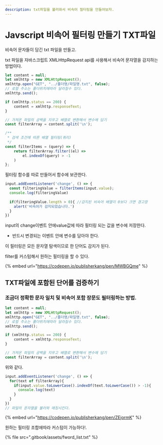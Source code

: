 ```yaml
---
description: txt파일을 불러와서 비속어 필터링을 만들어보자.
---
```


# Javscript 비속어 필터링 만들기 TXT파일

비속어 문자들이 담긴 txt 파일을 만들고.

txt 파일을 자바스크립트 XMLHttpRequest api를 사용해서 비속어 문자열을 감지하는 방법이다.



```javascript
let content = null;
let xmlhttp = new XMLHttpRequest();
xmlhttp.open("GET", "../폴더명/파일명.txt", false); 
// 로컬 주소는 폴더위치에따라 달라질수 있다.
xmlhttp.send();

if (xmlhttp.status == 200) {
    content = xmlhttp.responseText;
}

// 가져온 파일의 공백을 지우고 배열로 변환해서 변수에 담기
const filterArray = content.split('\n');

```

```javascript
/**
 * 검색 조건에 따른 배열 필터링(쿼리)
 */
const filterItems = (query) => {
    return filterArray.filter((el) =>
        el.indexOf(query) > -1
    )
};

```

필터링 함수를 따로 만들어서 함수에 보관한다.

```javascript
input.addEventListener('change', () => {
  const filteringValue = filterItems(input.value);
  console.log(filteringValue)
  
  if(filteringValue.length > 0){ //감지된 비속어 배열이 0보다 크면 경고창
    alert('비속어가 감지되었습니다.')
  }
})
```

input의 change이벤트 안에value값에 따라 필터링 되는 값을 변수에 저장한다.

* 반드시 변경되는 이벤트 안에 변수를 담아야 한다.



이 필터링은 모든 문자열 탐색이므로 한 단어도 감지가 된다.

filter를 커스텀해서 원하는 필터링을 할 수 있다.

{% embed url="https://codepen.io/publisherkang/pen/MWBGQme" %}

##

## TXT파일에 포함된 단어를 검증하기

### 조금더 정확한 문자 일치 및 비속어 포함 장문도 필터링하는 방법.

```javascript
let content = null;
let xmlhttp = new XMLHttpRequest();
xmlhttp.open("GET", "../폴더명/파일명.txt", false); 
// 로컬 주소는 폴더위치에따라 달라질수 있다.
xmlhttp.send();

if (xmlhttp.status == 200) {
    content = xmlhttp.responseText;
}

// 가져온 파일의 공백을 지우고 배열로 변환해서 변수에 담기
const filterArray = content.split('\n');

```

위와 같다.

```javascript
input.addEventListener('change', () => {
  for(text of filterArray){
    if(input.value.toLowerCase().indexOf(text.toLowerCase()) > -1){
      console.log(text)
    }
  }
})
// 파일의 문자열을 불러와 매칭시킨다.

```

{% embed url="https://codepen.io/publisherkang/pen/ZEjormK" %}

원하는 필터링 조합에따라 커스텀이 가능하다!.





{% file src=".gitbook/assets/fword_list.txt" %}

